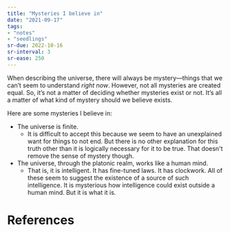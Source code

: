 ```yaml
---
title: "Mysteries I believe in"
date: "2021-09-17"
tags:
- "notes"
- "seedlings"
sr-due: 2022-10-16
sr-interval: 3
sr-ease: 250
---
```


When describing the universe, there will always be mystery—things that we can’t seem to understand *right now*. However, not all mysteries are created equal. So, it’s not a matter of deciding whether mysteries exist or not. It’s all a matter of what kind of mystery should we believe exists.

Here are some mysteries I believe in:

- The universe is finite.
   - It is difficult to accept this because we seem to have an unexplained want for things to not end. But there is no other explanation for this truth other than it is logically necessary for it to be true. That doesn't remove the sense of mystery though.
- The universe, through the platonic realm, works like a human mind.
   - That is, it is intelligent. It has fine-tuned laws. It has clockwork. All of these seem to suggest the existence of a source of such intelligence. It is mysterious how intelligence could exist outside a human mind. But it is what it is.

# References